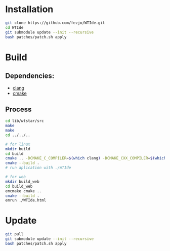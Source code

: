 # Installation

```bash
git clone https://github.com/fezjo/WTIde.git
cd WTIde
git submodule update --init --recursive
bash patches/patch.sh apply
```

# Build

## Dependencies:

- [clang](https://clang.llvm.org/)
- [cmake](https://cmake.org/)

## Process

```bash
cd lib/wtstar/src
make
make
cd ../../..

# for linux
mkdir build
cd build
cmake .. -DCMAKE_C_COMPILER=$(which clang) -DCMAKE_CXX_COMPILER=$(which clang++)
cmake --build .
# run aplication with ./WTIde

# for web
mkdir build_web
cd build_web
emcmake cmake ..
cmake --build .
emrun ./WTIde.html
```

# Update

```bash
git pull
git submodule update --init --recursive
bash patches/patch.sh apply
```
